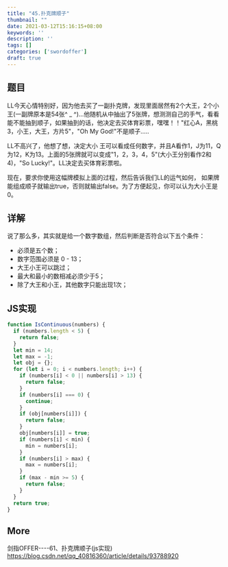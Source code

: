 ```yaml
---
title: "45.扑克牌顺子"
thumbnail: ""
date: 2021-03-12T15:16:15+08:00
keywords: ''
description: ''
tags: []
categories: ['swordoffer']
draft: true
---
```


## 题目

LL今天心情特别好，因为他去买了一副扑克牌，发现里面居然有2个大王，2个小王(一副牌原本是54张^ _ ^)...他随机从中抽出了5张牌，想测测自己的手气，看看能不能抽到顺子，如果抽到的话，他决定去买体育彩票，嘿嘿！！"红心A，黑桃3，小王，大王，方片5"，"Oh My God!"不是顺子.....  

LL不高兴了，他想了想，决定大小 王可以看成任何数字，并且A看作1，J为11，Q为12，K为13。上面的5张牌就可以变成"1，2，3，4，5"(大小王分别看作2和4)，"So Lucky!"。LL决定去买体育彩票啦。   

现在，要求你使用这幅牌模拟上面的过程，然后告诉我们LL的运气如何， 如果牌能组成顺子就输出true，否则就输出false。为了方便起见，你可以认为大小王是0。

## 详解

说了那么多，其实就是给一个数字数组，然后判断是否符合以下五个条件：
  
- 必须是五个数；  
- 数字范围必须是 0 - 13；   
- 大王小王可以跳过；  
- 最大和最小的数相减必须少于5；   
- 除了大王和小王，其他数字只能出现1次；    

## JS实现

```javascript
function IsContinuous(numbers) {
  if (numbers.length < 5) {
    return false;
  }
  let min = 14;
  let max = -1;
  let obj = {};
  for (let i = 0; i < numbers.length; i++) {
    if (numbers[i] < 0 || numbers[i] > 13) {
      return false;
    }
    if (numbers[i] === 0) {
      continue;
    }
    if (obj[numbers[i]]) {
      return false;
    }
    obj[numbers[i]] = true;
    if (numbers[i] < min) {
      min = numbers[i];
    }
    if (numbers[i] > max) {
      max = numbers[i];
    }
    if (max - min >= 5) {
      return false;
    }
  }
  return true;
}
```

## More

剑指OFFER----61、扑克牌顺子(js实现)  
https://blog.csdn.net/qq_40816360/article/details/93788920
